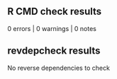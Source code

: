 ## R CMD check results

0 errors | 0 warnings | 0 notes

## revdepcheck results

No reverse dependencies to check
